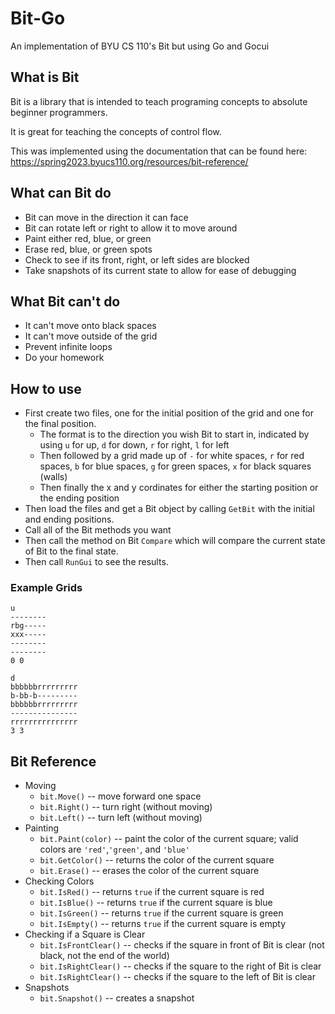# Bit-Go
An implementation of BYU CS 110's Bit but using Go and Gocui

## What is Bit
Bit is a library that is intended to teach programing concepts to absolute beginner programmers.

It is great for teaching the concepts of control flow.

This was implemented using the documentation that can be found here: https://spring2023.byucs110.org/resources/bit-reference/

## What can Bit do
* Bit can move in the direction it can face
* Bit can rotate left or right to allow it to move around
* Paint either red, blue, or green
* Erase red, blue, or green spots
* Check to see if its front, right, or left sides are blocked
* Take snapshots of its current state to allow for ease of debugging

## What Bit can't do
* It can't move onto black spaces
* It can't move outside of the grid
* Prevent infinite loops
* Do your homework

## How to use
* First create two files, one for the initial position of the grid and one for the final position.
  * The format is to the direction you wish Bit to start in, indicated by using `u` for up, `d` for down, `r` for right, `l` for left
  * Then followed by a grid made up of `-` for white spaces, `r` for red spaces, `b` for blue spaces, `g` for green spaces, `x` for black squares (walls)
  * Then finally the x and y cordinates for either the starting position or the ending position
* Then load the files and get a Bit object by calling `GetBit` with the initial and ending positions.
* Call all of the Bit methods you want
* Then call the method on Bit `Compare` which will compare the current state of Bit to the final state.
* Then call `RunGui` to see the results.

### Example Grids
```
u
--------
rbg-----
xxx-----
--------
--------
0 0
```
```
d
bbbbbbrrrrrrrrr
b-bb-b---------
bbbbbbrrrrrrrrr
---------------
rrrrrrrrrrrrrrr
3 3
```
## Bit Reference
* Moving
  * `bit.Move()` -- move forward one space
  * `bit.Right()` -- turn right (without moving)
  * `bit.Left()` -- turn left (without moving)
* Painting
  * `bit.Paint(color)` -- paint the color of the current square; valid colors are `'red'`,`'green'`, and `'blue'`
  * `bit.GetColor()` -- returns the color of the current square
  * `bit.Erase()` -- erases the color of the current square
* Checking Colors
  * `bit.IsRed()` -- returns `true` if the current square is red
  * `bit.IsBlue()` -- returns `true` if the current square is blue
  * `bit.IsGreen()` -- returns `true` if the current square is green
  * `bit.IsEmpty()` -- returns `true` if the current square is empty
* Checking if a Square is Clear
  * `bit.IsFrontClear()` -- checks if the square in front of Bit is clear (not black, not the end of the world)
  * `bit.IsRightClear()` -- checks if the square to the right of Bit is clear
  * `bit.IsRightClear()` -- checks if the square to the left of Bit is clear
* Snapshots
  * `bit.Snapshot()` -- creates a snapshot 




